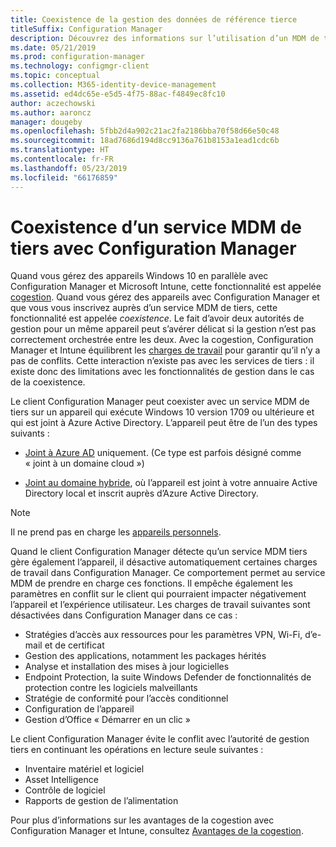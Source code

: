 ```yaml
---
title: Coexistence de la gestion des données de référence tierce
titleSuffix: Configuration Manager
description: Découvrez des informations sur l’utilisation d’un MDM de tiers avec Configuration Manager
ms.date: 05/21/2019
ms.prod: configuration-manager
ms.technology: configmgr-client
ms.topic: conceptual
ms.collection: M365-identity-device-management
ms.assetid: ed4dc65e-e5d5-4f75-88ac-f4849ec8fc10
author: aczechowski
ms.author: aaroncz
manager: dougeby
ms.openlocfilehash: 5fbb2d4a902c21ac2fa2186bba70f58d66e50c48
ms.sourcegitcommit: 18ad7686d194d8cc9136a761b8153a1ead1cdc6b
ms.translationtype: HT
ms.contentlocale: fr-FR
ms.lasthandoff: 05/23/2019
ms.locfileid: "66176859"
---
```

# <a name="third-party-mdm-coexistence-with-configuration-manager"></a>Coexistence d’un service MDM de tiers avec Configuration Manager

Quand vous gérez des appareils Windows 10 en parallèle avec Configuration Manager et Microsoft Intune, cette fonctionnalité est appelée [cogestion](/sccm/comanage/overview). Quand vous gérez des appareils avec Configuration Manager et que vous vous inscrivez auprès d’un service MDM de tiers, cette fonctionnalité est appelée *coexistence*. Le fait d’avoir deux autorités de gestion pour un même appareil peut s’avérer délicat si la gestion n’est pas correctement orchestrée entre les deux. Avec la cogestion, Configuration Manager et Intune équilibrent les [charges de travail](/sccm/comanage/workloads) pour garantir qu’il n’y a pas de conflits. Cette interaction n’existe pas avec les services de tiers : il existe donc des limitations avec les fonctionnalités de gestion dans le cas de la coexistence.

Le client Configuration Manager peut coexister avec un service MDM de tiers sur un appareil qui exécute Windows 10 version 1709 ou ultérieure et qui est joint à Azure Active Directory. L’appareil peut être de l’un des types suivants :

- [Joint à Azure AD](https://docs.microsoft.com/azure/active-directory/devices/azureadjoin-plan) uniquement. (Ce type est parfois désigné comme « joint à un domaine cloud »)  

- [Joint au domaine hybride](https://docs.microsoft.com/azure/active-directory/devices/hybrid-azuread-join-plan), où l’appareil est joint à votre annuaire Active Directory local et inscrit auprès d’Azure Active Directory.  

> [!Note]  
> Il ne prend pas en charge les [appareils personnels](https://docs.microsoft.com/windows/client-management/mdm/mdm-enrollment-of-windows-devices#connecting-personally-owned-devices-bring-your-own-device).  

Quand le client Configuration Manager détecte qu’un service MDM tiers gère également l’appareil, il désactive automatiquement certaines charges de travail dans Configuration Manager. Ce comportement permet au service MDM de prendre en charge ces fonctions. Il empêche également les paramètres en conflit sur le client qui pourraient impacter négativement l’appareil et l’expérience utilisateur. Les charges de travail suivantes sont désactivées dans Configuration Manager dans ce cas :

- Stratégies d’accès aux ressources pour les paramètres VPN, Wi-Fi, d’e-mail et de certificat
- Gestion des applications, notamment les packages hérités
- Analyse et installation des mises à jour logicielles
- Endpoint Protection, la suite Windows Defender de fonctionnalités de protection contre les logiciels malveillants
- Stratégie de conformité pour l’accès conditionnel
- Configuration de l’appareil
- Gestion d’Office « Démarrer en un clic »

Le client Configuration Manager évite le conflit avec l’autorité de gestion tiers en continuant les opérations en lecture seule suivantes :

- Inventaire matériel et logiciel
- Asset Intelligence
- Contrôle de logiciel
- Rapports de gestion de l’alimentation

Pour plus d’informations sur les avantages de la cogestion avec Configuration Manager et Intune, consultez [Avantages de la cogestion](/sccm/comanage/overview#benefits).
